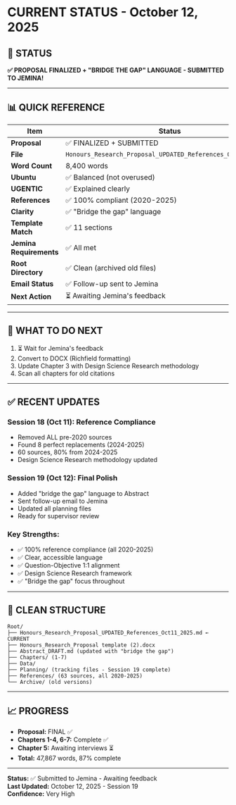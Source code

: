# CURRENT STATUS - October 12, 2025

## 🎯 STATUS

**✅ PROPOSAL FINALIZED + "BRIDGE THE GAP" LANGUAGE - SUBMITTED TO JEMINA!**

---

## 📊 QUICK REFERENCE

| Item | Status |
|------|--------|
| **Proposal** | ✅ FINALIZED + SUBMITTED |
| **File** | `Honours_Research_Proposal_UPDATED_References_Oct11_2025.md` |
| **Word Count** | 8,400 words |
| **Ubuntu** | ✅ Balanced (not overused) |
| **UGENTIC** | ✅ Explained clearly |
| **References** | ✅ 100% compliant (2020-2025) |
| **Clarity** | ✅ "Bridge the gap" language |
| **Template Match** | ✅ 11 sections |
| **Jemina Requirements** | ✅ All met |
| **Root Directory** | ✅ Clean (archived old files) |
| **Email Status** | ✅ Follow-up sent to Jemina |
| **Next Action** | ⏳ Awaiting Jemina's feedback |

---

## 🚀 WHAT TO DO NEXT

1. ⏳ Wait for Jemina's feedback
2. Convert to DOCX (Richfield formatting)
3. Update Chapter 3 with Design Science Research methodology
4. Scan all chapters for old citations

---

## ✅ RECENT UPDATES

### **Session 18 (Oct 11): Reference Compliance**
- Removed ALL pre-2020 sources
- Found 8 perfect replacements (2024-2025)
- 60 sources, 80% from 2024-2025
- Design Science Research methodology updated

### **Session 19 (Oct 12): Final Polish**
- Added "bridge the gap" language to Abstract
- Sent follow-up email to Jemina
- Updated all planning files
- Ready for supervisor review

### **Key Strengths:**
- ✅ 100% reference compliance (all 2020-2025)
- ✅ Clear, accessible language
- ✅ Question-Objective 1:1 alignment
- ✅ Design Science Research framework
- ✅ "Bridge the gap" focus throughout

---

## 📁 CLEAN STRUCTURE

```
Root/
├── Honours_Research_Proposal_UPDATED_References_Oct11_2025.md ← CURRENT
├── Honours_Research_Proposal template (2).docx
├── Abstract_DRAFT.md (updated with "bridge the gap")
├── Chapters/ (1-7)
├── Data/
├── Planning/ (tracking files - Session 19 complete)
├── References/ (63 sources, all 2020-2025)
└── Archive/ (old versions)
```

---

## 📈 PROGRESS

- **Proposal:** FINAL ✅
- **Chapters 1-4, 6-7:** Complete ✅
- **Chapter 5:** Awaiting interviews ⏳
- **Total:** 47,867 words, 87% complete

---

**Status:** ✅ Submitted to Jemina - Awaiting feedback  
**Last Updated:** October 12, 2025 - Session 19  
**Confidence:** Very High
